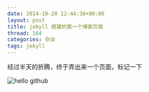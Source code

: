 ```yaml
---
date: 2014-10-20 12:44:30+00:00
layout: post
title: jekyll 搭建的第一个博客页面
thread: 164
categories: 杂谈
tags: jekyll
---
```

经过半天的折腾，终于弄出来一个页面，标记一下

![hello github](http://novakr.github.io/image/githublog.jpg)
